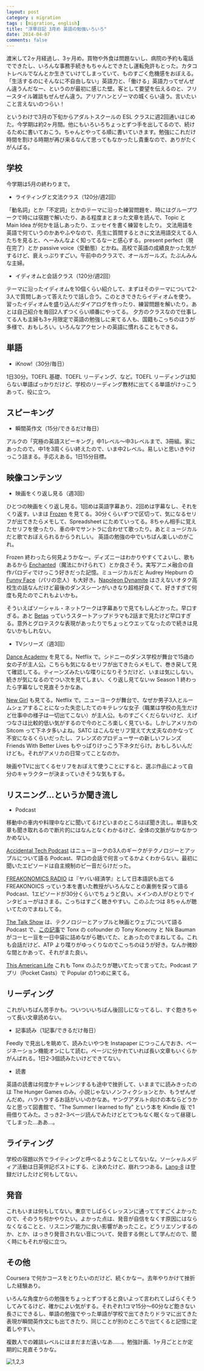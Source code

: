 ```yaml
---
layout: post
category : migration
tags : [migration, english]
title: "浮草日記 3月め 英語の勉強いろいろ"
date: 2014-04-07
comments: false
---
```


渡米して2ヶ月経過し、3ヶ月め。買物や外食は問題ないし、病院の予約も電話でできたし、いろんな事務手続きもちゃんとできたし運転免許もとった。カタコトレベルでなんとか生きていけてしまっていて、ものすごく危機感をおぼえる。「生活するのにそんなに不自由しない」英語力と、「働ける」英語力ってぜんぜん違うんだなー、というのが最初に感じた壁。客として要望を伝えるのと、フリースタイル雑談もぜんぜん違う。アリアハンとゾーマの城くらい違う。言いたいこと言えないのつらい！

というわけで3月の下旬からアダルトスクールの ESL クラスに週2回通いはじめた。今学期は約2ヶ月間。他にもいろいろちょっとずつ手を出してるので、続けるために書いておこう。ちゃんとやってる順に書いていきます。勉強にこれだけ時間を割ける時期が再び来るなんて思ってもなかったし貴重なので、ありがたくがんばる。

## 学校
今学期は5月の終わりまで。  

* ライティングと文法クラス（120分/週2回）&nbsp;  

「動名詞」とか「不定詞」とかのテーマに沿った練習問題を、時にはグループワークで時には宿題で解いたり、ある程度まとまった文章を読んで、Topic と Main Idea が何かを話しあったり、エッセイを書く練習をしたり。
文法用語を英語で何ていうのかあやふやなので、先生に質問するときに文法用語交えてる人たちを見ると、へーみんなよく知ってるなーと感心する。present perfect（現在完了）とか passive voice（受動態）とかね。高校で英語の成績良かった気がするけど、衰えっぷりすごい。午前中のクラスで、オールガールズ。たぶんみんな主婦。

* イディオムと会話クラス（120分/週2回）&nbsp;  

テーマに沿ったイディオムを10個くらい紹介して、まずはそのテーマについて2-3人で質問しあって答えたりで話し合う。このときできたらイディオムを使う。習ったイディオムを盛り込んだダイアログを作ったり、練習問題を解いたり。あとは自己紹介を毎回2人ずつくらい順番にやってる。
夕方のクラスなので仕事してる人も主婦も3ヶ月限定で英語の勉強しに来てる人も、国籍もこっちのほうが多様で、おもしろい。いろんなアクセントの英語に慣れることもできる。

## 単語
* iKnow!（30分/毎日）

1日30分。TOEFL 基礎、TOEFL リーディング、など。TOEFL リーディングは知らない単語ばっかりだけど、学校のリーディング教材に出てくる単語がけっこうあって、役に立つ。

## スピーキング
* 瞬間英作文（15分/できるだけ毎日）&nbsp; 　

アルクの「究極の英語スピーキング」中1レベル〜中3レベルまで、3冊組。家にあったので。中1を3周くらい終えたので、いま中2レベル。易しいと思いきやけっこう詰まる。手応えある。1日15分目標。

## 映像コンテンツ

* 映画をくり返し見る（週3回）&nbsp; 　

ひとつの映画をくり返し見る。1回めは英語字幕あり、2回めは字幕なし、それをくり返す。いまは [Frozen](http://movies.disney.com/frozen) を見てる。30分くらいずつで区切って、気になるセリフが出てきたらメモして、Spreadsheet にためていってる。8ちゃん相手に覚えたセリフを使ったり、車の中でサントラに合わせて歌ったり。あとミュージカルだと歌でおぼえられるからうれしい。
英語の勉強の中でいちばん楽しいのがこれ。

Frozen 終わったら何見ようかなー。ディズニーはわかりやすくてよいし、歌もあるから [Enchanted](http://movies.disney.com/enchanted)（魔法にかけられて）とか良さそう。実写アニメ融合の自作パロディでけっこう好きだった記憶。ミュージカルだと Audrey Hepburn の [Funny Face](http://www.imdb.com/title/tt0050419/)（パリの恋人）も大好き。[Napoleon Dynamite](http://en.wikipedia.org/wiki/Napoleon_Dynamite) はさえないオタク高校生の話なんだけど最後のダンスシーンがいきなり超格好良くて、好きすぎて何度も見たのでこれもよいかも。 

そういえばソーシャル・ネットワークは字幕ありで見てもしんどかった。早口すぎる。あと [Betas](http://www.amazon.com/Pilot-HD/dp/B00CDBX1PA) っていうスタートアップドラマも2話まで見たけど早口すぎる。意外とグロテスクな表現があったりでちょっとウエッてなったので続きは見ないかもしれない。

* TVシリーズ（週3回）&nbsp; 　

[Dance Academy](http://www.abc.net.au/abc3/danceacademy/) を見てる。Netflix で。シドニーのダンス学校が舞台で15歳の女の子が主人公。こちらも気になるセリフが出てきたらメモして、巻き戻して見て確認してる。ティーンズみたいな喋りになりそうだけど、いまは気にしない。続きが気になるのでつい次を見てしまい、くり返し見てないｗ Season 1 終わったら字幕なしで見直そうかなあ。

[New Girl](http://www.fox.com/new-girl/) も見てる。Netflix で。ニューヨークが舞台で、なぜか男子3人とルームシェアすることになった失恋したてのキテレツな女子（職業は学校の先生だけど仕事中の様子は一切出てこない）が主人公。ものすごくくだらないけど、えげつなさは比較的低い気がするので今のところ楽しく見ている。しかしアメリカの Sitcom って下ネタ多いよね。SATC はこんなセリフ覚えて大丈夫なのかなって不安になるくらいだったし、フレンズのプロデューサーの新しいフレンズ Friends With Better Lives もやっぱりけっこう下ネタだらけ。おもしろいんだけども。それがアメリカの日常ってことなのか。

映画やTVに出てくるセリフをおぼえて使うことにすると、選ぶ作品によって自分のキャラクターが決まっていきそうな気もする。

## リスニング…というか聞き流し
* Podcast

移動中の車内や料理中などに聞いてるけどいまのところほぼ聞き流し。単語も文章も聞き取れるので断片的にはなんとなくわかるけど、全体の文脈がなかなかつかめない。

[Accidental Tech Podcast](http://atp.fm/) はニューヨークの3人のギークがテクノロジーとアップルについて語る Podcast、早口の会話で何言ってるかよくわからない。最初に聞いたエピソードは自主規制のピー音だらけだった。

[FREAKONOMICS RADIO](http://freakonomics.com/radio/) は『ヤバい経済学』として日本語訳も出てる FREAKONOICS っていう本を書いた教授がいろんなことの裏側を探って語る Podcast、1エピソードが30分くらいでちょうど良い。メインの人がひとりでインタビューがはさまる。こっちはすごく聴きやすい。このふたつは 8ちゃんが聴いてたのでまねしてる。

[The Talk Show](http://5by5.tv/talkshow) は、テクノロジーとアップルと映画とウェブについて語る Podcast で、[この記事](http://www.wired.com/2014/04/blue-bottle-tonx-handsome/)で Tonx の cofounder の Tony Konecny と Nik Bauman がコーヒー豆を一日中袋に詰めながら聴いてた、とあったのでまねしてる。これも会話だけど、ATP より喋りがゆっくりなのでこっちのほうが好き。なんか微妙な間とかあって、それがまた良い。

[This American Life](http://www.thisamericanlife.org/) これも Tonx のふたりが聴いてたって言ってた。Podcast アプリ（Pocket Casts）で Popular の1つめに来てる。

## リーディング
これがいちばん苦手かも。ついついいちばん後回しになってるし、すぐ飽きちゃって長い文章読めない。

* 記事読み（1記事/できるだけ毎日）&nbsp; 　

Feedly で見出しを眺めて、読みたいやつを Instapaper につっこんでおき、ページネーション機能オンにして読む。ページに分かれていれば長い文章もいくらかがんばれる。1日2-3個読みたいけどできてない。

* 読書&nbsp; 　

英語の読書は何度かチャレンジするも途中で挫折して、いままでに読みきったのは The Hunger Games のみ。小説じゃないノンフィクションとか、もうぜんぜんだめ。ハラハラするお話がいいのかなあ。ヤングアダルト向けの本ならどうかなと思って図書館で、"The Summer I learned to fly" という本を Kindle 版 で1冊借りてみた。さっき2−3ページ読んでみたけどとてつもなく眠くなって昼寝してしまった…ああ…。

## ライティング
学校の宿題以外でライティングと呼べるようなことしてないな。ソーシャルメディア活動は日英併記ポストにする、と決めたけど、崩れつつある。[Lang-8](http://lang-8.com/) は登録だけしたけど何もしてない。

## 発音
これもいまは何もしてない。東京でしばらくレッスンに通っててすごくよかったので、そのうち何かやりたい。よかった点は、発音が自信をなくす原因にはならなくなることと、リスニング能力に良い影響があったこと。どうリエゾンするのか、とか、はっきり発音されない音について、発音する側として学んだので、聞く時にもそれが役に立つ。

## その他
Coursera で何かコースをとりたいのだけど、続くかなー。去年やりかけて挫折した経験あり。


いろんな角度からの勉強をちょっとずつすると良いよって言われてしばらくそうしてみてるけど、確かによい気がする。それぞれ1コマ15分〜60分など飽きない長さにできるし、単語の勉強でやった単語が学校で出てきたりドラマに出てきた表現が瞬間英作文にも出てきたり、同じことが別のところで出てくると記憶に定着しやすい。

複数人での雑談レベルにはまだまだ遠いなあ……。勉強計画、1ヶ月ごととか定期的に見直そうかな。

![1,2,3](https://lh6.googleusercontent.com/y6gybrM55CsCTnDdcbzI-sRgzSaegz29VyGFYakoQNlX=w620-h465-no)



